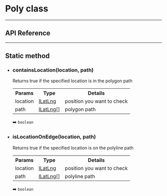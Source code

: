 # Poly class

---------------------------------------------------------------
## API Reference
---------------------------------------------------------------

## Static method

  - ### containsLocation(location, path)

    Returns true if the specified location is in the polygon path

    <table>
    <tr>
      <th>Params</th>
      <th>Type</th>
      <th>Details</th>
    </tr>
    <tr>
      <td>location</td>
      <td><a href="../ilatlng/README.md">ILatLng</a></td>
      <td>position you want to check</td>
    </tr>
    <tr>
      <td>path</td>
      <td><a href="../ilatlng/README.md">ILatLng</a>[]</td>
      <td>polygon path</td>
    </tr>
    </table>

    :arrow_right: `boolean`


  - ### isLocationOnEdge(location, path)

    Returns true if the specified location is on the polyline path

    <table>
    <tr>
      <th>Params</th>
      <th>Type</th>
      <th>Details</th>
    </tr>
    <tr>
      <td>location</td>
      <td><a href="../ilatlng/README.md">ILatLng</a></td>
      <td>position you want to check</td>
    </tr>
    <tr>
      <td>path</td>
      <td><a href="../ilatlng/README.md">ILatLng</a>[]</td>
      <td>polyline path</td>
    </tr>
    </table>

    :arrow_right: `boolean`
